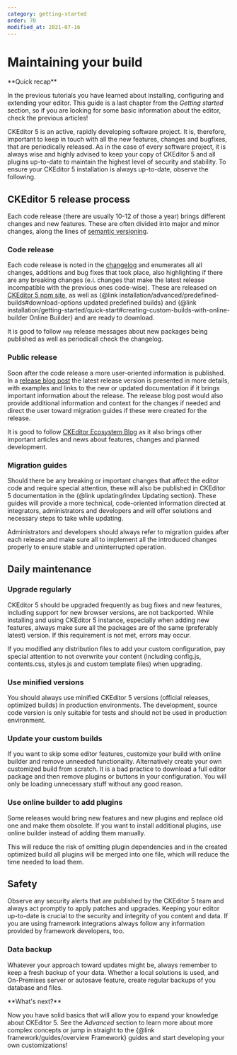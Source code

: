 ```yaml
---
category: getting-started
order: 70
modified_at: 2021-07-16
---
```


# Maintaining your build

<info-box hint>
**Quick recap**

In the previous tutorials you have learned about installing, configuring and extending your editor. This guide is a last chapter from the *Getting started* section, so if you are looking for some basic information about the editor, check the previous articles!
</info-box>

CKEditor 5 is an active, rapidly developing software project. It is, therefore, important to keep in touch with all the new features, changes and bugfixes, that are periodically released. As in the case of every software project, it is always wise and highly advised to keep your copy of CKEditor 5 and all plugins up-to-date to maintain the highest level of security and stability. To ensure your CKEditor 5 installation is always up-to-date, observe the following.

## CKEditor 5 release process

Each code release (there are usually 10-12 of those a year) brings different changes and new features. These are often divided into major and minor changes, along the lines of [semantic versioning](https://semver.org/).

### Code release

Each code release is noted in the [changelog](https://github.com/ckeditor/ckeditor5/blob/stable/CHANGELOG.md) and enumerates all all changes, additions and bug fixes that took place, also highlighting if there are any breaking changes (e.i. changes that make the latest release incompatible with the previous ones code-wise). These are released on [CKEditor 5 npm site](https://www.npmjs.com/package/ckeditor5), as well as {@link installation/advanced/predefined-builds#download-options updated predefined builds} and {@link installation/getting-started/quick-start#creating-custom-builds-with-online-builder Online Builder} and are ready to download.

It is good to follow `nmp` release messages about new packages being published as well as periodicall check the changelog.

### Public release

Soon after the code release a more user-oriented information is published. In a [release blog post](https://ckeditor.com/blog/?category=releases) the latest release version is presented in more details, with examples and links to the new or updated documentation if it brings important information about the release. The release blog post would also provide additional information and context for the changes if needed and direct the user toward migration guides if these were created for the release.

It is good to follow [CKEditor Ecosystem Blog](https://ckeditor.com/blog/) as it also brings other important articles and news about features, changes and planned development.

### Migration guides

Should there be any breaking or important changes that affect the editor code and require special attention, these will also be published in CKEditor 5 documentation in the {@link updating/index Updating section}. These guides will provide a more technical, code-oriented information directed at integrators, administrators and developers and will offer solutions and necessary steps to take while updating.

Administrators and developers should always refer to migration guides after each release and make sure all to implement all the introduced changes properly to ensure stable and uninterrupted operation.

## Daily maintenance

### Upgrade regularly

CKEditor 5 should be upgraded frequently as bug fixes and new features, including support for new browser versions, are not backported. While installing and using CKEditor 5 instance, especially when adding new features, always make sure all the packages are of the same (preferably latest) version. If this requirement is not met, errors may occur.

If you modified any distribution files to add your custom configuration, pay special attention to not overwrite your content (including config.js, contents.css, styles.js and custom template files) when upgrading.

### Use minified versions

You should always use minified CKEditor 5 versions (official releases, optimized builds) in production environments. The development, source code version is only suitable for tests and should not be used in production environment.

### Update your custom builds

If you want to skip some editor features, customize your build with online builder and remove unneeded functionality. Alternatively  create your own customized build from scratch. It is a bad practice to download a full editor package and then remove plugins or buttons in your configuration. You will only be loading unnecessary stuff without any good reason.

### Use online builder to add plugins
Some releases would bring new features and new plugins and replace old one and make them obsolete. If you want to install additional plugins, use online builder instead of adding them manually.

This will reduce the risk of omitting plugin dependencies and in the created optimized build all plugins will be merged into one file, which will reduce the time needed to load them.

## Safety

Observe any security alerts that are published by the CKEditor 5 team and always act promptly to apply patches and upgrades. Keeping your editor up-to-date is crucial to the security and integrity of you content and data. If you are using framework integrations always follow any information provided by framework developers, too.

### Data backup

Whatever your approach toward updates might be, always remember to keep a fresh backup of your data. Whether a local solutions is used, and On-Premises server or autosave feature, create regular backups of you database and files.

<info-box hint>
**What's next?**

Now you have solid basics that will allow you to expand your knowledge about CKEditor 5. See the *Advanced* section to learn more about more complex concepts or jump in straight to the {@link framework/guides/overview Framework} guides and start developing your own customizations!
</info-box>
